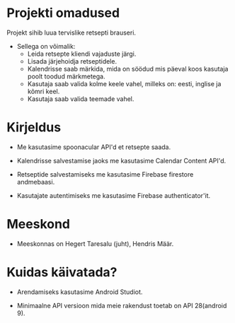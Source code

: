 Projekti omadused
==================
Projekt sihib luua tervislike retsepti brauseri.

* Sellega on võimalik: 
	* Leida retsepte kliendi vajaduste järgi.
	* Lisada järjehoidja retseptidele.
	* Kalendrisse saab märkida, mida on söödud mis päeval koos kasutaja poolt toodud märkmetega.
	* Kasutaja saab valida kolme keele vahel, milleks on: eesti, inglise ja kõmri keel.
	* Kasutaja saab valida teemade vahel.


Kirjeldus
================
* Me kasutasime spoonacular API'd et retsepte saada.

* Kalendrisse salvestamise jaoks me kasutasime Calendar Content API'd.

* Retseptide salvestamiseks me kasutasime Firebase firestore andmebaasi.

* Kasutajate autentimiseks me kasutasime Firebase authenticator'it.


  
Meeskond
==================
* Meeskonnas on Hegert Taresalu (juht), Hendris Määr.

Kuidas käivatada?
==================
* Arendamiseks kasutasime Android Studiot.

* Minimaalne API versioon mida meie rakendust toetab on API 28(android 9).




